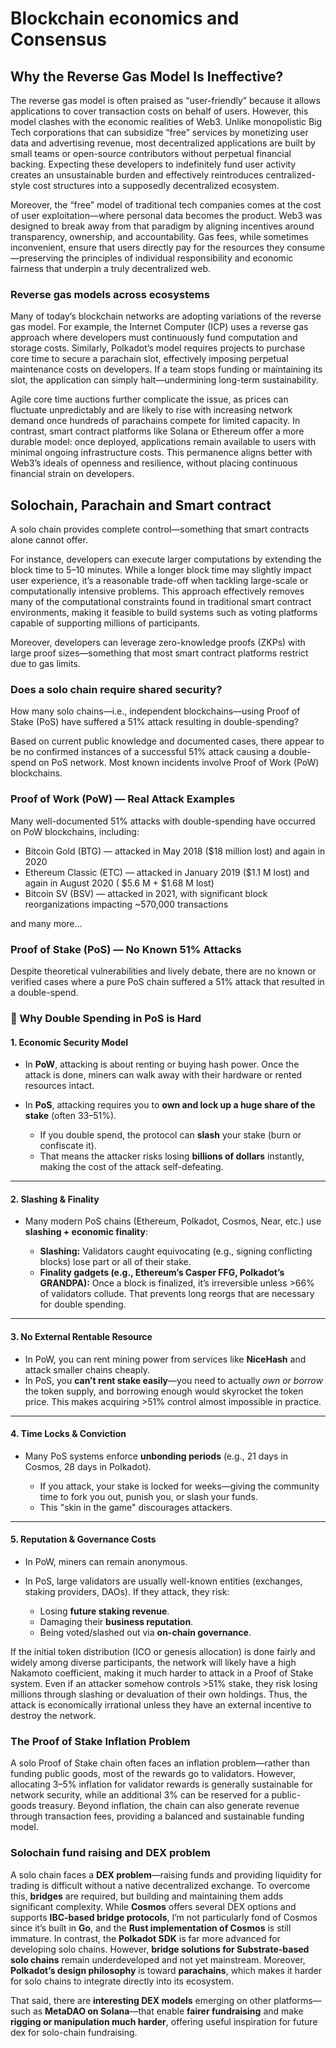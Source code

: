 # Blockchain economics and Consensus

## Why the Reverse Gas Model Is Ineffective?

The reverse gas model is often praised as “user-friendly” because it allows applications to cover transaction costs on behalf of users. However, this model clashes with the economic realities of Web3. Unlike monopolistic Big Tech corporations that can subsidize “free” services by monetizing user data and advertising revenue, most decentralized applications are built by small teams or open-source contributors without perpetual financial backing. Expecting these developers to indefinitely fund user activity creates an unsustainable burden and effectively reintroduces centralized-style cost structures into a supposedly decentralized ecosystem.

Moreover, the “free” model of traditional tech companies comes at the cost of user exploitation—where personal data becomes the product. Web3 was designed to break away from that paradigm by aligning incentives around transparency, ownership, and accountability. Gas fees, while sometimes inconvenient, ensure that users directly pay for the resources they consume—preserving the principles of individual responsibility and economic fairness that underpin a truly decentralized web.

### Reverse gas models across ecosystems

Many of today’s blockchain networks are adopting variations of the reverse gas model. For example, the Internet Computer (ICP) uses a reverse gas approach where developers must continuously fund computation and storage costs. Similarly, Polkadot’s model requires projects to purchase core time to secure a parachain slot, effectively imposing perpetual maintenance costs on developers. If a team stops funding or maintaining its slot, the application can simply halt—undermining long-term sustainability.

Agile core time auctions further complicate the issue, as prices can fluctuate unpredictably and are likely to rise with increasing network demand once hundreds of parachains compete for limited capacity. In contrast, smart contract platforms like Solana or Ethereum offer a more durable model: once deployed, applications remain available to users with minimal ongoing infrastructure costs. This permanence aligns better with Web3’s ideals of openness and resilience, without placing continuous financial strain on developers.


## Solochain, Parachain and Smart contract

A solo chain provides complete control—something that smart contracts alone cannot offer.

For instance, developers can execute larger computations by extending the block time to 5–10 minutes. While a longer block time may slightly impact user experience, it’s a reasonable trade-off when tackling large-scale or computationally intensive problems. This approach effectively removes many of the computational constraints found in traditional smart contract environments, making it feasible to build systems such as voting platforms capable of supporting millions of participants.

Moreover, developers can leverage zero-knowledge proofs (ZKPs) with large proof sizes—something that most smart contract platforms restrict due to gas limits.

### Does a solo chain require shared security?

How many solo chains—i.e., independent blockchains—using Proof of Stake (PoS) have suffered a 51% attack resulting in double-spending?

Based on current public knowledge and documented cases, there appear to be no confirmed instances of a successful 51% attack causing a double-spend on PoS network. Most known incidents involve Proof of Work (PoW) blockchains.

### Proof of Work (PoW) — Real Attack Examples

Many well-documented 51% attacks with double-spending have occurred on PoW blockchains, including:
- Bitcoin Gold (BTG) — attacked in May 2018 ($18 million lost) and again in 2020
- Ethereum Classic (ETC) — attacked in January 2019 ($1.1 M lost) and again in August 2020 ( $5.6 M + $1.68 M lost)
- Bitcoin SV (BSV) — attacked in 2021, with significant block reorganizations impacting ~570,000 transactions

and many more...

### Proof of Stake (PoS) — No Known 51% Attacks

Despite theoretical vulnerabilities and lively debate, there are no known or verified cases where a pure PoS chain suffered a 51% attack that resulted in a double-spend.


### 🔑 Why Double Spending in PoS is Hard

#### 1. **Economic Security Model**

* In **PoW**, attacking is about renting or buying hash power. Once the attack is done, miners can walk away with their hardware or rented resources intact.
* In **PoS**, attacking requires you to **own and lock up a huge share of the stake** (often 33–51%).

  * If you double spend, the protocol can **slash** your stake (burn or confiscate it).
  * That means the attacker risks losing **billions of dollars** instantly, making the cost of the attack self-defeating.

---

#### 2. **Slashing & Finality**

* Many modern PoS chains (Ethereum, Polkadot, Cosmos, Near, etc.) use **slashing + economic finality**:

  * **Slashing:** Validators caught equivocating (e.g., signing conflicting blocks) lose part or all of their stake.
  * **Finality gadgets (e.g., Ethereum’s Casper FFG, Polkadot’s GRANDPA):** Once a block is finalized, it’s irreversible unless >66% of validators collude. That prevents long reorgs that are necessary for double spending.

---

#### 3. **No External Rentable Resource**

* In PoW, you can rent mining power from services like **NiceHash** and attack smaller chains cheaply.
* In PoS, you **can’t rent stake easily**—you need to actually *own or borrow* the token supply, and borrowing enough would skyrocket the token price. This makes acquiring >51% control almost impossible in practice.

---

#### 4. **Time Locks & Conviction**

* Many PoS systems enforce **unbonding periods** (e.g., 21 days in Cosmos, 28 days in Polkadot).

  * If you attack, your stake is locked for weeks—giving the community time to fork you out, punish you, or slash your funds.
  * This "skin in the game" discourages attackers.

---

#### 5. **Reputation & Governance Costs**

* In PoW, miners can remain anonymous.
* In PoS, large validators are usually well-known entities (exchanges, staking providers, DAOs). If they attack, they risk:

  * Losing **future staking revenue**.
  * Damaging their **business reputation**.
  * Being voted/slashed out via **on-chain governance**.


If the initial token distribution (ICO or genesis allocation) is done fairly and widely among diverse participants, the network will likely have a high Nakamoto coefficient, making it much harder to attack in a Proof of Stake system. Even if an attacker somehow controls >51% stake, they risk losing millions through slashing or devaluation of their own holdings. Thus, the attack is economically irrational unless they have an external incentive to destroy the network.

### The Proof of Stake Inflation Problem

A solo Proof of Stake chain often faces an inflation problem—rather than funding public goods, most of the rewards go to validators. However, allocating 3–5% inflation for validator rewards is generally sustainable for network security, while an additional 3% can be reserved for a public-goods treasury. Beyond inflation, the chain can also generate revenue through transaction fees, providing a balanced and sustainable funding model.


### Solochain fund raising and DEX problem

A solo chain faces a **DEX problem**—raising funds and providing liquidity for trading is difficult without a native decentralized exchange. To overcome this, **bridges** are required, but building and maintaining them adds significant complexity. While **Cosmos** offers several DEX options and supports **IBC-based bridge protocols**, I’m not particularly fond of Cosmos since it’s built in **Go**, and the **Rust implementation of Cosmos** is still immature. In contrast, the **Polkadot SDK** is far more advanced for developing solo chains. However, **bridge solutions for Substrate-based solo chains** remain underdeveloped and not yet mainstream. Moreover, **Polkadot’s design philosophy** is toward **parachains**, which makes it harder for solo chains to integrate directly into its ecosystem.


That said, there are **interesting DEX models** emerging on other platforms—such as **MetaDAO on Solana**—that enable **fairer fundraising** and make **rigging or manipulation much harder**, offering useful inspiration for future dex for solo-chain fundraising.
